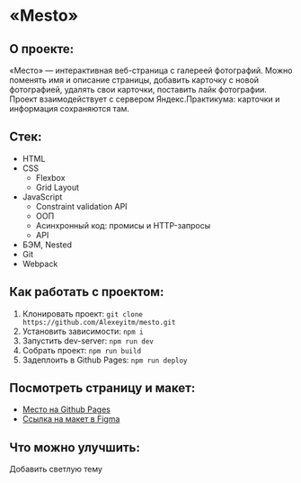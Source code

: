 # «Mesto»

## О проекте:

«Место» — интерактивная веб-страница с галереей фотографий. Можно поменять имя и описание страницы, добавить карточку с новой фотографией, 
удалять свои карточки, поставить лайк фотографии. Проект взаимодействует с сервером Яндекс.Практикума: карточки и информация сохраняются там.

## Стек:

* HTML
* CSS
    * Flexbox
    * Grid Layout
* JavaScript
    * Constraint validation API
    * ООП
    * Асинхронный код: промисы и HTTP-запросы
    * API
* БЭМ, Nested
* Git
* Webpack

## Как работать с проектом:

1. Клонировать проект:
   `git clone https://github.com/Alexeyitm/mesto.git`
2. Установить зависимости:
   `npm i`
3. Запустить dev-server:
   `npm run dev`
4. Собрать проект:
   `npm run build`
5. Задеплоить в Github Pages:
   `npm run deploy`

## Посмотреть страницу и макет:

* [Место на Github Pages](https://github.com/Alexeyitm/mesto)
* [Ссылка на макет в Figma](https://www.figma.com/file/2cn9N9jSkmxD84oJik7xL7/JavaScript.-Sprint-4?node-id=0%3A1)

## Что можно улучшить:

Добавить светлую тему